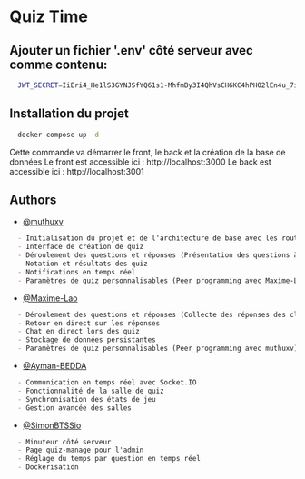 
# Quiz Time

## Ajouter un fichier '.env' côté serveur avec comme contenu:
```bash
  JWT_SECRET=IiEri4_He1lS3GYNJSfYQ61s1-MhfmBy3I4QhVsCH6KC4hPH02lEn4u_7iY3ODEY
```

## Installation du projet
```bash
  docker compose up -d
```
Cette commande va démarrer le front, le back et la création de la base de données
Le front est accessible ici : http://localhost:3000
Le back est accessible ici : http://localhost:3001
    
## Authors

- [@muthuxv](https://github.com/muthuxv)

```markdown
  - Initialisation du projet et de l'architecture de base avec les routes, les modèles et les contrôleurs du back et du front
  - Interface de création de quiz
  - Déroulement des questions et réponses (Présentation des questions à tous les clients dans une salle lorsque le quiz commence)
  - Notation et résultats des quiz
  - Notifications en temps réel
  - Paramètres de quiz personnalisables (Peer programming avec Maxime-Lao)
```

- [@Maxime-Lao](https://github.com/Maxime-Lao)

```markdown
  - Déroulement des questions et réponses (Collecte des réponses des clients et verrouillage des réponses à la fin du temps imparti)
  - Retour en direct sur les réponses
  - Chat en direct lors des quiz
  - Stockage de données persistantes
  - Paramètres de quiz personnalisables (Peer programming avec muthuxv)
```

- [@Ayman-BEDDA](https://github.com/Ayman-BEDDA)

```markdown
  - Communication en temps réel avec Socket.IO
  - Fonctionnalité de la salle de quiz
  - Synchronisation des états de jeu
  - Gestion avancée des salles
```

- [@SimonBTSSio](https://github.com/SimonBTSSio)

```markdown
  - Minuteur côté serveur
  - Page quiz-manage pour l'admin
  - Réglage du temps par question en temps réel
  - Dockerisation
```
